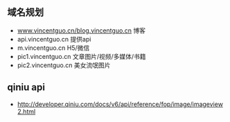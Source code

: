 ## 域名规划
* www.vincentguo.cn/blog.vincentguo.cn 博客
* api.vincentguo.cn  提供api
* m.vincentguo.cn H5/微信
* pic1.vincentguo.cn 文章图片/视频/多媒体/书籍
* pic2.vincentguo.cn 美女流氓图片

## qiniu api
* http://developer.qiniu.com/docs/v6/api/reference/fop/image/imageview2.html